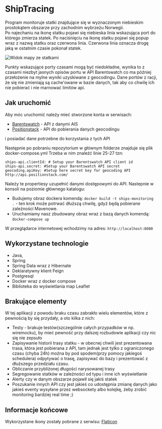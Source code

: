 
# ShipTracing  
  
Program monitoruje statki znajdujące się w wyznaczonym niebieskim prostokątem obszarze przy zachodnim wybrzeżu Norwegii.  
Po najechaniu na ikonę statku pojawi się niebieska linia wskazująca port do którego zmierza statek.
Po naciśnięciu na ikonę statku pojawi się popup wraz z nazwą statku oraz czerwona linia. Czerwona linia oznacza drogę jaką w ostatnim czasie pokonał statek.

![Widok mapy ze statkami](https://user-images.githubusercontent.com/95576808/144765550-11a6b2cb-2017-4958-ab09-6097c282c738.jpg)

Punkty wskazujące porty czasami mogą być niedokładne, wynika to z czasami niezbyt jasnych opisów portu w API Barentswatch co ma później przełożenie na mylne wyniki uzyskiwane z geocodingu. 
Dane portów z racji, że się nie zmieniają są cache'owane w bazie danych, tak aby co chwilę ich nie pobierać i nie marnować limitów api.

## Jak uruchomić 
Aby móc uruchomić należy mieć stworzone konta w serwisach:

 - [Barentswatch](https://www.barentswatch.no/) - API z danymi AIS
 - [Positionstack](https://positionstack.com/) - API do pobierania danych geocodingu

i posiadać dane potrzebne do korzystania z tych API

Następnie po pobraniu repozytorium w głównym folderze znajduje się plik docker-compose.yml
Trzeba w nim znaleźć linie 25-27 tzn:

    ships-api.clientId: # Setup your Barentswatch API client id
    ships-api.secret: #Setup your Barentswatch API secret
    geocoding.apiKey: #Setup here secret key for geocoding API http://api.positionstack.com/

Należy te propertiesy uzupełnić danymi dostępowymi do API.
Nastepnie w konsoli na poziomie głównego katalogu:

 - Budujemy obraz dockera komendą: `docker build -t ships-monitoring .` - ten krok może potrwać dłuższą chwilę, gdyż będą pobierane zależności Mavenowe.
 - Uruchamiamy nasz zbudowany obraz wraz z bazą danych komendą: `docker-compose up`

W przeglądarce internetowej wchodzimy na adres: `http://localhost:8080`

## Wykorzystane technologie

 - Java, 
 - Spring
 - Spring Data wraz z Hibernate
 - Deklaratywny klient Feign
 - Postgresql
 - Docker wraz z docker compose
 - Biblioteka do wyświetlania map Leaflet

## Brakujące elementy
W tej aplikacji z powodu braku czasu zabrakło wielu elementów, które z pewnością by się przydały, a oto kilka z nich:

 - Testy - brakuje testów(szczególnie całych przypadków w np. wiremocku), by mieć pewność przy dalszej rozbudowie aplikacji czy nic się nie zepsuło
 - Zapisywanie historii trasy statku - w obecnej chwili jest prezentowana trasa, która jest pobierana z API, tam jednak jest tylko z ograniczonego czasu (chyba 24h) można by pod spodem(przy pomocy jakiegoś schedulera) odpytywać o trasę, zapisywać do bazy i prezentować z dłuższego przedziału czasu.
 - Obliczanie przybliżonej długości narysowanej trasy
 - Segregowanie statków w zależności od typu i inne ich wyświetlanie
 - Alerty czy w danym obszarze pojawił się jakiś statek
 - Poszukanie innych API czy jest jakieś co udostępnia zmianę danych jako jakieś eventy wysyłane przez websockety albo kolejkę, żeby zrobić monitoring bardziej real time ;)

  
##  Informacje końcowe
Wykorzystane ikony zostały pobrane z serwisu: [Flaticon](www.flaticon.com)
